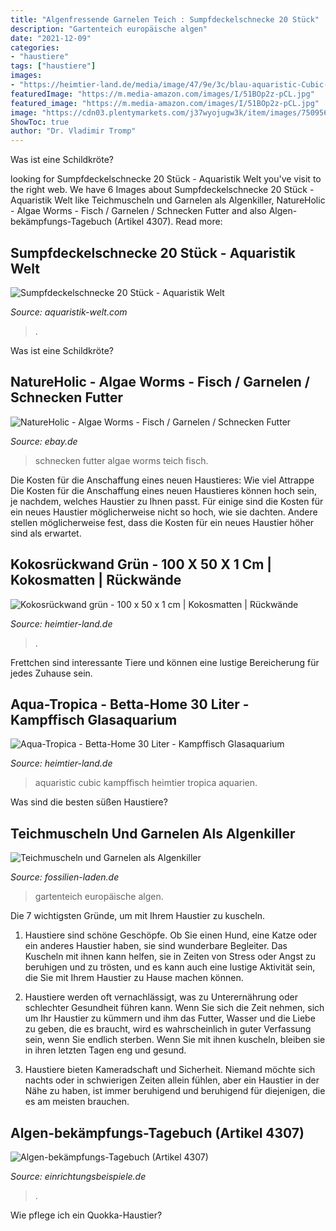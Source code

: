 ```yaml
---
title: "Algenfressende Garnelen Teich : Sumpfdeckelschnecke 20 Stück"
description: "Gartenteich europäische algen"
date: "2021-12-09"
categories:
- "haustiere"
tags: ["haustiere"]
images:
- "https://heimtier-land.de/media/image/47/9e/3c/blau-aquaristic-Cubic-Basis2-Beispiel_Aqua-Tropicab1d2WiHxZZUtr.jpg"
featuredImage: "https://m.media-amazon.com/images/I/51BOp2z-pCL.jpg"
featured_image: "https://m.media-amazon.com/images/I/51BOp2z-pCL.jpg"
image: "https://cdn03.plentymarkets.com/j37wyojugw3k/item/images/75095644/full/Algae-Worms-Garnelensnack-1-ol.jpg"
ShowToc: true
author: "Dr. Vladimir Tromp"
---
```



Was ist eine Schildkröte?

	

		
looking for Sumpfdeckelschnecke 20 Stück - Aquaristik Welt you've visit to the right web. We have 6 Images about Sumpfdeckelschnecke 20 Stück - Aquaristik Welt like Teichmuscheln und Garnelen als Algenkiller, NatureHolic - Algae Worms - Fisch / Garnelen / Schnecken Futter and also Algen-bekämpfungs-Tagebuch (Artikel 4307). Read more:
		
    
## Sumpfdeckelschnecke 20 Stück - Aquaristik Welt

<img loading=lazy src="https://m.media-amazon.com/images/I/51BOp2z-pCL.jpg" onerror="this.onerror=null;this.src='https://tse4.mm.bing.net/th?id=OIP.OZO7SQ8myXtPNsgpswsvmAHaE7&amp;pid=15.1';" alt="Sumpfdeckelschnecke 20 Stück - Aquaristik Welt">

_Source: aquaristik-welt.com_

>. 

	

Was ist eine Schildkröte?

    
## NatureHolic - Algae Worms - Fisch / Garnelen / Schnecken Futter

<img loading=lazy src="https://cdn03.plentymarkets.com/j37wyojugw3k/item/images/75095644/full/Algae-Worms-Garnelensnack-1-ol.jpg" onerror="this.onerror=null;this.src='https://tse1.mm.bing.net/th?id=OIP.DW3i_lyo5i0UV7lRyf-VrgHaF7&amp;pid=15.1';" alt="NatureHolic - Algae Worms - Fisch / Garnelen / Schnecken Futter">

_Source: ebay.de_

>schnecken futter algae worms teich fisch. 

	

Die Kosten für die Anschaffung eines neuen Haustieres: Wie viel
Attrappe
Die Kosten für die Anschaffung eines neuen Haustieres können hoch sein, je nachdem, welches Haustier zu Ihnen passt. Für einige sind die Kosten für ein neues Haustier möglicherweise nicht so hoch, wie sie dachten. Andere stellen möglicherweise fest, dass die Kosten für ein neues Haustier höher sind als erwartet.

    
## Kokosrückwand Grün - 100 X 50 X 1 Cm | Kokosmatten | Rückwände

<img loading=lazy src="https://heimtier-land.de/media/image/7b/4e/cd/kokosr-ckwand-gr-n-100cm.jpg" onerror="this.onerror=null;this.src='https://tse2.mm.bing.net/th?id=OIP.zrr5k9PzBqP9D1VOq1kH-AHaD4&amp;pid=15.1';" alt="Kokosrückwand grün - 100 x 50 x 1 cm | Kokosmatten | Rückwände">

_Source: heimtier-land.de_

>. 

	

Frettchen sind interessante Tiere und können eine lustige Bereicherung für jedes Zuhause sein.

    
## Aqua-Tropica - Betta-Home 30 Liter - Kampffisch Glasaquarium

<img loading=lazy src="https://heimtier-land.de/media/image/47/9e/3c/blau-aquaristic-Cubic-Basis2-Beispiel_Aqua-Tropicab1d2WiHxZZUtr.jpg" onerror="this.onerror=null;this.src='https://tse2.mm.bing.net/th?id=OIP.Q860oDQCqvkSMna86nrh2gHaGg&amp;pid=15.1';" alt="Aqua-Tropica - Betta-Home 30 Liter - Kampffisch Glasaquarium">

_Source: heimtier-land.de_

>aquaristic cubic kampffisch heimtier tropica aquarien. 

	

Was sind die besten süßen Haustiere?

    
## Teichmuscheln Und Garnelen Als Algenkiller

<img loading=lazy src="http://www.fossilien-laden.de/garten/algen-Teichfilter-suesswassergarnele.jpg" onerror="this.onerror=null;this.src='https://tse1.mm.bing.net/th?id=OIP.YgZsOgOGn1fp8SQXHcqsWQHaFD&amp;pid=15.1';" alt="Teichmuscheln und Garnelen als Algenkiller">

_Source: fossilien-laden.de_

>gartenteich europäische algen. 

	

Die 7 wichtigsten Gründe, um mit Ihrem Haustier zu kuscheln.
1. Haustiere sind schöne Geschöpfe. Ob Sie einen Hund, eine Katze oder ein anderes Haustier haben, sie sind wunderbare Begleiter. Das Kuscheln mit ihnen kann helfen, sie in Zeiten von Stress oder Angst zu beruhigen und zu trösten, und es kann auch eine lustige Aktivität sein, die Sie mit Ihrem Haustier zu Hause machen können.
2. Haustiere werden oft vernachlässigt, was zu Unterernährung oder schlechter Gesundheit führen kann. Wenn Sie sich die Zeit nehmen, sich um Ihr Haustier zu kümmern und ihm das Futter, Wasser und die Liebe zu geben, die es braucht, wird es wahrscheinlich in guter Verfassung sein, wenn Sie endlich sterben. Wenn Sie mit ihnen kuscheln, bleiben sie in ihren letzten Tagen eng und gesund.

3. Haustiere bieten Kameradschaft und Sicherheit. Niemand möchte sich nachts oder in schwierigen Zeiten allein fühlen, aber ein Haustier in der Nähe zu haben, ist immer beruhigend und beruhigend für diejenigen, die es am meisten brauchen.

    
## Algen-bekämpfungs-Tagebuch (Artikel 4307)

<img loading=lazy src="https://www.einrichtungsbeispiele.de/images_20125/h1920_w1920/algen-bekaempfungs-tagebuch--bild-1__b3af5dda42faee1b42894e99dab7ede3.jpg" onerror="this.onerror=null;this.src='https://tse2.mm.bing.net/th?id=OIP.c0QQxmRRngmOIZY98wWL_gHaFj&amp;pid=15.1';" alt="Algen-bekämpfungs-Tagebuch (Artikel 4307)">

_Source: einrichtungsbeispiele.de_

>. 

	

Wie pflege ich ein Quokka-Haustier?

